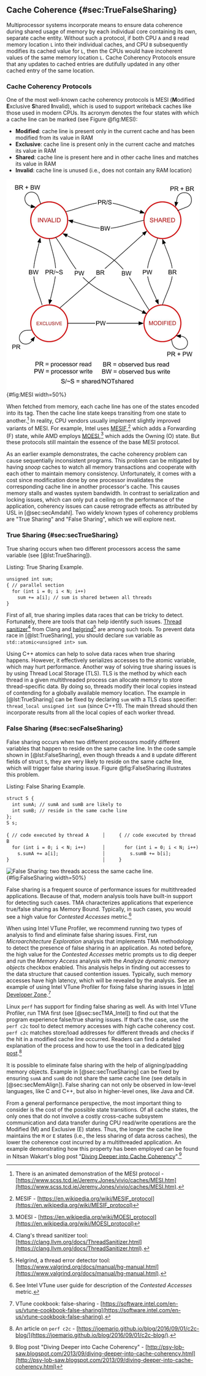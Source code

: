 ## Cache Coherence {#sec:TrueFalseSharing}

Multiprocessor systems incorporate means to ensure data coherence during shared usage of memory by each individual core containing its own, separate cache entity. Without such a protocol, if both CPU `A` and `B` read memory location `L` into their individual caches, and CPU `B` subsequently modifies its cached value for `L`, then the CPUs would have incoherent values of the same memory location `L`. Cache Coherency Protocols ensure that any updates to cached entries are dutifully updated in any other cached entry of the same location.

### Cache Coherency Protocols

One of the most well-known cache coherency protocols is MESI (**M**odified **E**xclusive **S**hared **I**nvalid), which is used to support writeback caches like those used in modern CPUs. Its acronym denotes the four states with which a cache line can be marked (see Figure @fig:MESI):

* **Modified**: cache line is present only in the current cache and has been modified from its value in RAM
* **Exclusive**: cache line is present only in the current cache and matches its value in RAM
* **Shared**: cache line is present here and in other cache lines and matches its value in RAM
* **Invalid**: cache line is unused (i.e., does not contain any RAM location)

![MESI States Diagram. *© Image by University of Washington via courses.cs.washington.edu.*](../../img/mt-perf/MESI_Cache_Diagram.jpg){#fig:MESI width=50%}

When fetched from memory, each cache line has one of the states encoded into its tag. Then the cache line state keeps transiting from one state to another.[^25] In reality, CPU vendors usually implement slightly improved variants of MESI. For example, Intel uses [MESIF](https://en.wikipedia.org/wiki/MESIF_protocol),[^26] which adds a Forwarding (F) state, while AMD employs [MOESI](https://en.wikipedia.org/wiki/MOESI_protocol),[^27] which adds the Owning (O) state. But these protocols still maintain the essence of the base MESI protocol.

As an earlier example demonstrates, the cache coherency problem can cause sequentially inconsistent programs. This problem can be mitigated by having *snoop* caches to watch all memory transactions and cooperate with each other to maintain memory consistency. Unfortunately, it comes with a cost since modification done by one processor invalidates the corresponding cache line in another processor's cache. This causes memory stalls and wastes system bandwidth. In contrast to serialization and locking issues, which can only put a ceiling on the performance of the application, coherency issues can cause retrograde effects as attributed by USL in [@sec:secAmdahl]. Two widely known types of coherency problems are "True Sharing" and "False Sharing", which we will explore next.

### True Sharing {#sec:secTrueSharing}

True sharing occurs when two different processors access the same variable (see [@lst:TrueSharing]).

Listing: True Sharing Example.

~~~~ {#lst:TrueSharing .cpp}
unsigned int sum;
{ // parallel section
  for (int i = 0; i < N; i++)
    sum += a[i]; // sum is shared between all threads
}
~~~~~~~~~~~~~~~~~~~~~~~~~~~~~~~~~~~~~~~~~~~~~~~~~

First of all, true sharing implies data races that can be tricky to detect. Fortunately, there are tools that can help identify such issues. [Thread sanitizer](https://clang.llvm.org/docs/ThreadSanitizer.html)[^30] from Clang and [helgrind](https://www.valgrind.org/docs/manual/hg-manual.html)[^31] are among such tools. To prevent data race in [@lst:TrueSharing], you should declare `sum` variable as `std::atomic<unsigned int> sum`.

Using C++ atomics can help to solve data races when true sharing happens. However, it effectively serializes accesses to the atomic variable, which may hurt performance. Another way of solving true sharing issues is by using Thread Local Storage (TLS). TLS is the method by which each thread in a given multithreaded process can allocate memory to store thread-specific data. By doing so, threads modify their local copies instead of contending for a globally available memory location. The example in [@lst:TrueSharing] can be fixed by declaring `sum` with a TLS class specifier: `thread_local unsigned int sum` (since C++11). The main thread should then incorporate results from all the local copies of each worker thread.

### False Sharing {#sec:secFalseSharing}

False sharing occurs when two different processors modify different variables that happen to reside on the same cache line. In the code sample shown in [@lst:FalseSharing], even though threads `A` and `B` update different fields of struct `S`, they are very likely to reside on the same cache line, which will trigger false sharing issue. Figure @fig:FalseSharing illustrates this problem.

Listing: False Sharing Example.

~~~~ {#lst:FalseSharing .cpp}
struct S {
  int sumA; // sumA and sumB are likely to
  int sumB; // reside in the same cache line
};
S s;

{ // code executed by thread A     │     { // code executed by thread B
  for (int i = 0; i < N; i++)      │       for (int i = 0; i < N; i++)
    s.sumA += a[i];                │         s.sumB += b[i];
}                                  │     }
~~~~~~~~~~~~~~~~~~~~~~~~~~~~~~~~~~~~~~~~~~~~~~~~~

![False Sharing: two threads access the same cache line.](../../img/mt-perf/FalseSharing.jpg){#fig:FalseSharing width=50%}

False sharing is a frequent source of performance issues for multithreaded applications. Because of that, modern analysis tools have built-in support for detecting such cases. TMA characterizes applications that experience true/false sharing as Memory Bound. Typically, in such cases, you would see a high value for *Contested Accesses* metric.[^18]

When using Intel VTune Profiler, we recommend running two types of analysis to find and eliminate false sharing issues. First, run *Microarchitecture Exploration* analysis that implements TMA methodology to detect the presence of false sharing in an application. As noted before, the high value for the *Contested Accesses* metric prompts us to dig deeper and run the *Memory Access* analysis with the *Analyze dynamic memory objects* checkbox enabled. This analysis helps in finding out accesses to the data structure that caused contention issues. Typically, such memory accesses have high latency, which will be revealed by the analysis. See an example of using Intel VTune Profiler for fixing false sharing issues in [Intel Developer Zone](https://software.intel.com/en-us/vtune-cookbook-false-sharing).[^20]

Linux `perf` has support for finding false sharing as well. As with Intel VTune Profiler, run TMA first (see [@sec:secTMA_Intel]) to find out that the program experience false/true sharing issues. If that's the case, use the `perf c2c` tool to detect memory accesses with high cache coherency cost. `perf c2c` matches store/load addresses for different threads and checks if the hit in a modified cache line occurred. Readers can find a detailed explanation of the process and how to use the tool in a dedicated [blog post](https://joemario.github.io/blog/2016/09/01/c2c-blog/).[^21]

It is possible to eliminate false sharing with the help of aligning/padding memory objects. Example in [@sec:secTrueSharing] can be fixed by ensuring `sumA` and `sumB` do not share the same cache line (see details in [@sec:secMemAlign]). False sharing can not only be observed in low-level languages, like C and C++, but also in higher-level ones, like Java and C#.

From a general performance perspective, the most important thing to consider is the cost of the possible state transitions. Of all cache states, the only ones that do not involve a costly cross-cache subsystem communication and data transfer during CPU read/write operations are the Modified (M) and Exclusive (E) states. Thus, the longer the cache line maintains the `M` or `E` states (i.e., the less sharing of data across caches), the lower the coherence cost incurred by a multithreaded application. An example demonstrating how this property has been employed can be found in Nitsan Wakart's blog post "[Diving Deeper into Cache Coherency](http://psy-lob-saw.blogspot.com/2013/09/diving-deeper-into-cache-coherency.html)".[^28]

[^18]: See Intel VTune user guide for description of the *Contested Accesses* metric.
[^20]: VTune cookbook: false-sharing - [https://software.intel.com/en-us/vtune-cookbook-false-sharing](https://software.intel.com/en-us/vtune-cookbook-false-sharing).
[^21]: An article on `perf c2c` - [https://joemario.github.io/blog/2016/09/01/c2c-blog/](https://joemario.github.io/blog/2016/09/01/c2c-blog/).
[^25]: There is an animated demonstration of the MESI protocol - [https://www.scss.tcd.ie/Jeremy.Jones/vivio/caches/MESI.htm](https://www.scss.tcd.ie/Jeremy.Jones/vivio/caches/MESI.htm).
[^26]: MESIF - [https://en.wikipedia.org/wiki/MESIF_protocol](https://en.wikipedia.org/wiki/MESIF_protocol)
[^27]: MOESI - [https://en.wikipedia.org/wiki/MOESI_protocol](https://en.wikipedia.org/wiki/MOESI_protocol)
[^28]: Blog post "Diving Deeper into Cache Coherency" - [http://psy-lob-saw.blogspot.com/2013/09/diving-deeper-into-cache-coherency.html](http://psy-lob-saw.blogspot.com/2013/09/diving-deeper-into-cache-coherency.html)
[^30]: Clang's thread sanitizer tool: [https://clang.llvm.org/docs/ThreadSanitizer.html](https://clang.llvm.org/docs/ThreadSanitizer.html).
[^31]: Helgrind, a thread error detector tool: [https://www.valgrind.org/docs/manual/hg-manual.html](https://www.valgrind.org/docs/manual/hg-manual.html).
